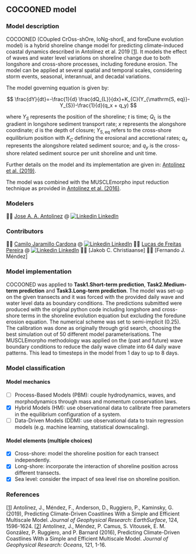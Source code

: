 ## COCOONED model
### Model description
COCOONED (COupled CrOss-shOre, loNg-shorE, and foreDune evolution model) is a hybrid shoreline change model for predicting climate-induced coastal dynamics described in Antolínez et al. 2019 [[1](https://doi.org/10.1029/2018JF004790)]. It models the effect of waves and water level variations on shoreline change due to both longshore and cross-shore processes, including foredune erosion. The model can be applied at several spatial and temporal scales, considering storm events, seasonal, interannual, and decadal variations.

The model governing equation is given by:

$$ \frac{dY}{dt}=-\frac{1}{d} \frac{dQ_{L}}{dx}+K_{C}(Y_{\mathrm{S, eq}}-Y_{S})-\frac{1}{d}(q_x + q_y) $$

where $Y_S$ represents the position of the shoreline; $t$ is time; $Q_L$ is the gradient in longshore sediment transport rate; $x$ represents the alongshore coordinate; $d$ is the depth of closure; $Y_{\mathrm{S, eq}}$ refers to the cross-shore equilibrium position with $K_C$ defining the erosional and accretional rates; $q_x$ represents the alongshore related sediment source; and $q_y$ is the cross-shore related sediment source per unit shoreline and unit time.

Further details on the model and its implementation are given in: [Antolínez et al. (2019)](https://doi.org/10.1029/2018JF004790).

The model was combined with the MUSCLEmorpho input reduction technique as provided in [Antolínez et al. (2016)](https://doi.org/10.1002/2015JC011107).

### Modelers
:man_technologist: [Jose A. A. Antolinez](https://www.tudelft.nl/staff/j.a.a.antolinez/) @ [![Linkedin](https://i.sstatic.net/gVE0j.png) LinkedIn](https://www.linkedin.com/in/jaaantolinez/)
### Contributors
:man_technologist: [Camilo Jaramillo Cardona](https://ihcantabria.com/directorio-personal/camilo-jaramillo/) @ [![Linkedin](https://i.sstatic.net/gVE0j.png) LinkedIn](https://www.linkedin.com/in/camilo-jaramillo-cardona-05b64789/)
:man_technologist: [Lucas de Freitas Pereira](https://ihcantabria.com/directorio-personal/lucas-de-freitas-pereira/) @ [![Linkedin](https://i.sstatic.net/gVE0j.png) LinkedIn](https://www.linkedin.com/in/lucas-de-freitas-pereira-a64a0879/)
:man_technologist: [Jakob C. Christiaanse]
:man_technologist: [Fernando J. Méndez]
### Model implementation
COCOONED was applied to **Task1.Short-term prediction**, **Task2.Medium-term prediction** and **Task3.Long-term prediction**. The model was set-up on the given transects and it was forced with the provided daily wave and water level data as boundary conditions. The predictions submitted were produced with the original python code including longshore and cross-shore terms in the shoreline evolution equation but excluding the foredune erosion equation. The numerical scheme was set to semi-implicit (0.25). The calibration was done as originally through grid search, choosing the best simulation out of 50 different model parameterisations. The MUSCLEmorpho methodology was applied on the (past and future) wave boundary conditions to reduce the daily wave climate into 64 daily wave patterns. This lead to timesteps in the model from 1 day to up to 8 days.

### Model classification
#### Model mechanics
- [ ] Process-Based Models (PBM): couple hydrodynamics, waves, and morphodynamics through mass and momentum conservation laws.
- [x] Hybrid Models (HM): use observational data to calibrate free parameters in the equilibrium configuration of a system.
- [ ] Data-Driven Models (DDM): use observational data to train regression models (e.g. machine learning, statistical downscaling).
#### Model elements (multiple choices)
- [x] Cross-shore: model the shoreline position for each transect independently.
- [x] Long-shore: incorporate the interaction of shoreline position across different transects.
- [x] Sea level: consider the impact of sea level rise on shoreline position.

### References
[[1](https://doi.org/10.1029/2018JF004790)] Antolínez, J., Méndez, F., Anderson, D., Ruggiero, P., Kaminsky, G. (2019), Predicting Climate-Driven Coastlines With a Simple and Efficient Multiscale Model. *Journal of Geophysical Research: EarthSurface*, 124, 1596-1624.
[[2](https://doi.org/10.1002/2015JC011107)] Antolínez, J., Méndez, P. Camus, S. Vitousek, E. M. González, P. Ruggiero, and P. Barnard (2016), Predicting Climate-Driven Coastlines With a Simple and Efficient Multiscale Model. *Journal of Geophysical Research: Oceans*, 121, 1-16.
